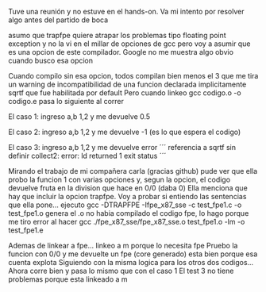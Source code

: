 Tuve una reunión y no estuve en el hands-on. Va mi intento por resolver algo 
antes del partido de boca

asumo que trapfpe quiere atrapar los problemas tipo floating point exception
y no la vi en el millar de opciones de gcc pero voy a asumir que es una opcion
de este compilador. Google no me muestra algo obvio cuando busco esa opcion

Cuando compilo sin esa opcion, todos compilan bien menos el 3 que me tira un warning de incompatibilidad de una funcion declarada implicitamente sqrtf que fue 
habilitada por default
Pero cuando linkeo gcc codigo.o -o codigo.e pasa lo siguiente al correr

El caso 1: ingreso a,b 1,2 y me devuelve 0.5

El caso 2: ingreso a,b 1,2 y me devuelve -1 (es lo que espera el codigo)

El caso 3: ingreso a,b 1,2 y me devuelve error
´´´ referencia a sqrtf sin definir 
collect2: error: ld returned 1 exit status ´´´

Mirando el trabajo de mi compañera carla (gracias github) pude ver que ella
probo la funcion 1 con varias opciones y, segun la opcion, el codigo devuelve
fruta en la division que hace en 0/0 (daba 0)
Ella menciona que hay que incluir la opcion trapfpe. Voy a probar si entiendo
las sentencias que ella pone...
ejecuto gcc -DTRAPFPE -Ifpe_x87_sse -c test_fpe1.c -o test_fpe1.o
genera el .o
no habia compilado el codigo fpe, lo hago porque me tiro error al hacer
gcc ./fpe_x87_sse/fpe_x87_sse.o test_fpe1.o -lm -o test_fpe1.e

Ademas de linkear a fpe... linkeo a m porque lo necesita fpe
Pruebo la funcion con 0/0 y me devuelte un fpe (core generado)
esta bien porque esa cuenta explota
Siguiendo con la misma logica para los otros dos codigos...
Ahora corre bien y pasa lo mismo que con el caso 1
El test 3 no tiene problemas porque esta linkeado a m

